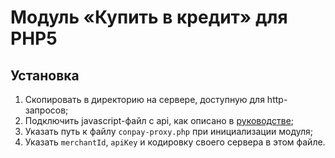 Модуль «Купить в кредит» для PHP5
=================================

## Установка
1. Скопировать в директорию на сервере, доступную для http-запросов;
2. Подключить javascript-файл с api, как описано в [руководстве](https://www.conpay.ru/profile/merchant/info/install);
3. Указать путь к файлу `conpay-proxy.php` при инициализации модуля;
4. Указать `merchantId`, `apiKey` и кодировку своего сервера в этом файле.
